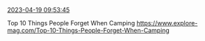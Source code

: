 [2023-04-19 09:53:45](https://mstdn.social/@hill_wanderer/110224869019921402)

Top 10 Things People Forget When Camping <a href="https://www.explore-mag.com/Top-10-Things-People-Forget-When-Camping" target="_blank" rel="nofollow noopener noreferrer" translate="no">https://www.explore-mag.com/Top-10-Things-People-Forget-When-Camping</a>